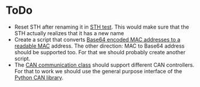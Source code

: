 # ToDo

- Reset STH after renaming it in [STH test](../mytoolit/test/sth.py). This would make sure that the STH actually realizes that it has a new name
- Create a script that converts [Base64 encoded MAC addresses to a readable MAC](https://github.com/MyTooliT/ICOc/issues/1) address. The other direction: MAC to Base64 address should be supported too. For that we should probably create another script.
- The [CAN communication class](../CanFd.py) should support different CAN controllers. For that to work we should use the general purpose interface of the [Python CAN library](https://python-can.readthedocs.io/).
